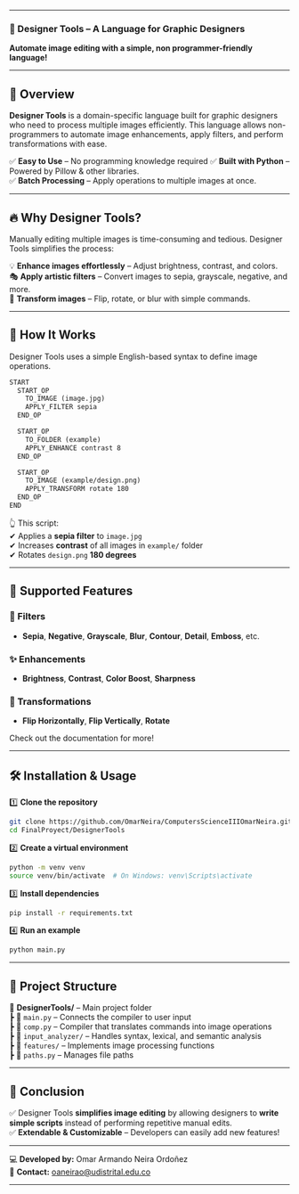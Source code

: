 
---

### 🎨 Designer Tools – A Language for Graphic Designers  
**Automate image editing with a simple, non programmer-friendly language!**   

---

## 📌 Overview  
**Designer Tools** is a domain-specific language built for graphic designers who need to process multiple images efficiently. This language allows non-programmers to automate image enhancements, apply filters, and perform transformations with ease.  

✅ **Easy to Use** – No programming knowledge required 
✅ **Built with Python** – Powered by Pillow & other libraries.  
✅ **Batch Processing** – Apply operations to multiple images at once.  

---

## 🔥 Why Designer Tools?  
Manually editing multiple images is time-consuming and tedious. Designer Tools simplifies the process:  

💡 **Enhance images effortlessly** – Adjust brightness, contrast, and colors.  
🎭 **Apply artistic filters** – Convert images to sepia, grayscale, negative, and more.  
🔄 **Transform images** – Flip, rotate, or blur with simple commands.  

---

## 🚀 How It Works  
Designer Tools uses a simple English-based syntax to define image operations.  

```txt
START
  START_OP
    TO_IMAGE (image.jpg)
    APPLY_FILTER sepia
  END_OP

  START_OP
    TO_FOLDER (example)
    APPLY_ENHANCE contrast 8
  END_OP

  START_OP
    TO_IMAGE (example/design.png)
    APPLY_TRANSFORM rotate 180
  END_OP
END
```
👆 This script:  
✔ Applies a **sepia filter** to `image.jpg`  
✔ Increases **contrast** of all images in `example/` folder  
✔ Rotates `design.png` **180 degrees**  

---

## 📜 Supported Features  
### 🎨 Filters  
- **Sepia**, **Negative**, **Grayscale**, **Blur**, **Contour**, **Detail**, **Emboss**, etc.  

### ✨ Enhancements  
- **Brightness**, **Contrast**, **Color Boost**, **Sharpness**  

### 🔄 Transformations  
- **Flip Horizontally**, **Flip Vertically**, **Rotate**  

Check out the documentation for more!  

---

## 🛠 Installation & Usage  
1️⃣ **Clone the repository**  
```sh
git clone https://github.com/OmarNeira/ComputersScienceIIIOmarNeira.git
cd FinalProyect/DesignerTools
```  
2️⃣ **Create a virtual environment**  
```sh
python -m venv venv
source venv/bin/activate  # On Windows: venv\Scripts\activate
```  
3️⃣ **Install dependencies**  
```sh
pip install -r requirements.txt
```  
4️⃣ **Run an example**  
```sh
python main.py
```  

---

## 📂 Project Structure  
📁 **DesignerTools/** – Main project folder  
┣ 📜 `main.py` – Connects the compiler to user input  
┣ 📜 `comp.py` – Compiler that translates commands into image operations  
┣ 📁 `input_analyzer/` – Handles syntax, lexical, and semantic analysis  
┣ 📁 `features/` – Implements image processing functions  
┣ 📜 `paths.py` – Manages file paths  

---

## 🎯 Conclusion  
✅ Designer Tools **simplifies image editing** by allowing designers to **write simple scripts** instead of performing repetitive manual edits.  
✅ **Extendable & Customizable** – Developers can easily add new features!  

---

💻 **Developed by:** Omar Armando Neira Ordoñez  
📩 **Contact:** oaneirao@udistrital.edu.co  

---
